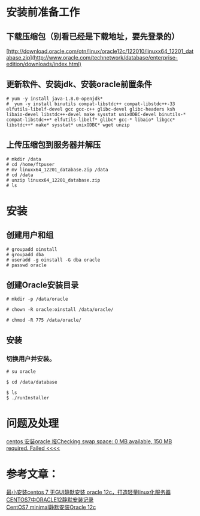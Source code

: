 # 安装前准备工作  
## 下载压缩包（别看已经是下载地址，要先登录的）  
[http://download.oracle.com/otn/linux/oracle12c/122010/linuxx64_12201_database.zip](http://www.oracle.com/technetwork/database/enterprise-edition/downloads/index.html)

## 更新软件、安装jdk、安装oracle前置条件
```
# yum -y install java-1.8.0-openjdk*
#  yum -y install binutils compat-libstdc++ compat-libstdc++-33 elfutils-libelf-devel gcc gcc-c++ glibc-devel glibc-headers ksh libaio-devel libstdc++-devel make sysstat unixODBC-devel binutils-* compat-libstdc++* elfutils-libelf* glibc* gcc-* libaio* libgcc* libstdc++* make* sysstat* unixODBC* wget unzip

```

## 上传压缩包到服务器并解压  

```
# mkdir /data
# cd /home/ftpuser
# mv linuxx64_12201_database.zip /data
# cd /data
# unzip linuxx64_12201_database.zip
# ls 
```

# 安装  
## 创建用户和组    
```  
# groupadd oinstall  
# groupadd dba  
# useradd -g oinstall -G dba oracle  
# passwd oracle  
```  

## 创建Oracle安装目录    
```  
# mkdir -p /data/oracle  

# chown -R oracle:oinstall /data/oracle/  

# chmod -R 775 /data/oracle/  
```  

## 安装   
### 切换用户并安装。
```
# su oracle  

$ cd /data/database  

$ ls  
$ ./runInstaller
```


# 问题及处理  
[centos 安装oracle 报Checking swap space: 0 MB available, 150 MB required. Failed <<<<](https://www.cnblogs.com/a9999/p/6957280.html)  

# 参考文章：
[最小安装centos 7 无GUI静默安装 oracle 12c，打造轻量linux化服务器](https://www.cnblogs.com/mokeyish/p/5531769.html)  
[CENTOS7中ORACLE12静默安装记录](https://www.jianshu.com/p/36a78274a00e)  
[CentOS7 minimal静默安装Oracle 12c](https://blog.csdn.net/jssg_tzw/article/details/53402743)
